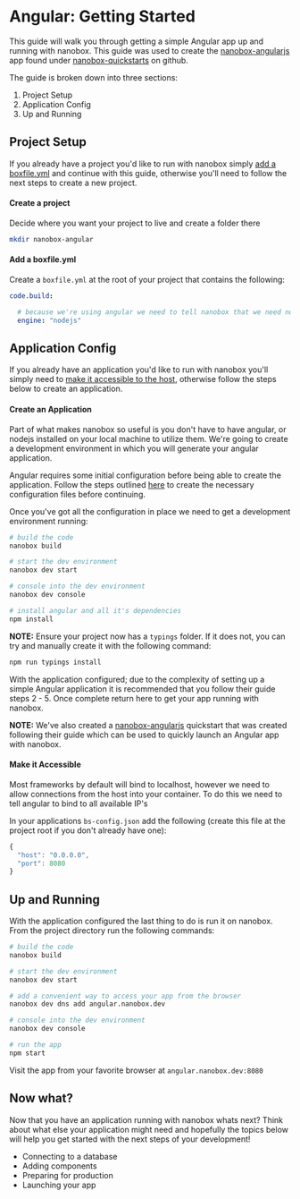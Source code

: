# Angular: Getting Started
This guide will walk you through getting a simple Angular app up and running with nanobox. This guide was used to create the <a href="https://github.com/nanobox-quickstarts/nanobox-angularjs" target="\_blank">nanobox-angularjs</a> app found under <a href="https://github.com/nanobox-quickstarts" target="\_blank">nanobox-quickstarts</a> on github.

The guide is broken down into three sections:

1. Project Setup
2. Application Config
3. Up and Running

## Project Setup
If you already have a project you'd like to run with nanobox simply [add a boxfile.yml](#add-a-boxfile-yml) and continue with this guide, otherwise you'll need to follow the next steps to create a new project.

#### Create a project
Decide where you want your project to live and create a folder there

```bash
mkdir nanobox-angular
```

#### Add a boxfile.yml
Create a `boxfile.yml` at the root of your project that contains the following:

```yaml
code.build:

  # because we're using angular we need to tell nanobox that we need nodejs in our container
  engine: "nodejs"
```

## Application Config
If you already have an application you'd like to run with nanobox you'll simply need to [make it accessible to the host](#make-it-accessible), otherwise follow the steps below to create an application.

#### Create an Application
Part of what makes nanobox so useful is you don't have to have angular, or nodejs installed on your local machine to utilize them. We're going to create a development environment in which you will generate your angular application.

Angular requires some initial configuration before being able to create the application. Follow the steps outlined <a href="https://angular.io/docs/ts/latest/quickstart.html#!#add-config-files" target="\_blank">here</a> to create the necessary configuration files before continuing.

Once you've got all the configuration in place we need to get a development environment running:

```bash
# build the code
nanobox build

# start the dev environment
nanobox dev start

# console into the dev environment
nanobox dev console

# install angular and all it's dependencies
npm install
```

**NOTE:** Ensure your project now has a `typings` folder. If it does not, you can try and manually create it with the following command:

```bash
npm run typings install
```

With the application configured; due to the complexity of setting up a simple Angular application it is recommended that you follow their guide steps 2 - 5. Once complete return here to get your app running with nanobox.

**NOTE:** We've also created a <a href="https://github.com/nanobox-quickstarts/nanobox-angularjs" target="\_blank">nanobox-angularjs</a> quickstart that was created following their guide which can be used to quickly launch an Angular app with nanobox.

#### Make it Accessible
Most frameworks by default will bind to localhost, however we need to allow connections from the host into your container. To do this we need to tell angular to bind to all available IP's

In your applications `bs-config.json` add the following (create this file at the project root if you don't already have one):

```javascript
{
  "host": "0.0.0.0",
  "port": 8080
}
```

## Up and Running
With the application configured the last thing to do is run it on nanobox. From the project directory run the following commands:

```bash
# build the code
nanobox build

# start the dev environment
nanobox dev start

# add a convenient way to access your app from the browser
nanobox dev dns add angular.nanobox.dev

# console into the dev environment
nanobox dev console

# run the app
npm start
```

Visit the app from your favorite browser at `angular.nanobox.dev:8080`

## Now what?
Now that you have an application running with nanobox whats next? Think about what else your application might need and hopefully the topics below will help you get started with the next steps of your development!

* Connecting to a database
* Adding components
* Preparing for production
* Launching your app

